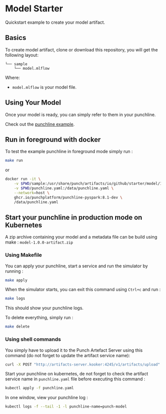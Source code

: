 # Model Starter

Quickstart example to create your model artifact. 

## Basics

To create model artifact, clone or download this repository, you will get the following layout:

```
└── sample
    └── model.mlflow
```

Where:

* `model.mlflow` is your model file.

## Using Your Model

Once your model is ready, you can simply refer to them in your punchline.

Check out the [punchline example](test/punchline.yaml).

## Run in foreground with docker

To test the example punchline in foreground mode simply run :

```sh
make run
```

or

```sh
docker run -it \
    -v $PWD/sample:/usr/share/punch/artifacts/io/github/starter/model/1.0.0 \
    -v $PWD/punchline.yaml:/data/punchline.yaml \
    --network=host \
    ghcr.io/punchplatform/punchline-pyspark:8.1-dev \
    /data/punchline.yaml
```

## Start your punchline in production mode on Kubernetes

A zip archive containing your model and a metadata file can be build using make : `model-1.0.0-artifact.zip`

### Using Makefile

You can apply your punchline, start a service and run the simulator by running :
```sh
make apply
```

When the simulator starts, you can exit this command using `Ctrl+c` and run :
```sh
make logs
```

This should show your punchline logs.

To delete everything, simply run :
```sh
make delete
```

### Using shell commands

You simply have to upload it to the Punch Artefact Server using this command (do not forget to update the artifact
service name):

```sh
curl -X POST "http://artifacts-server.kooker:4245/v1/artifacts/upload" -F artifact=@target/model-1.0.0-artifact.zip -F override=true
```

Start your punchline on kubernetes, de not forget to check the artifact service name in `punchline.yaml` file before
executing this command :

```sh
kubectl apply -f punchline.yaml
```

In one window, view your punchline log :

```sh
kubectl logs -f --tail -1 -l punchline-name=punch-model
```
